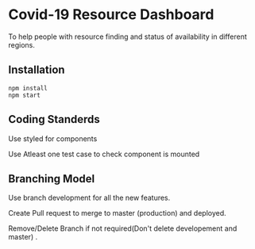 # Covid-19 Resource Dashboard

To help people with resource finding and status of availability in different regions.


## Installation

```node
npm install
npm start
```


## Coding Standerds

Use styled  for components

Use Atleast one test case to check component is mounted



## Branching Model
 Use branch development for all the new features.
 
 Create Pull request to merge to master (production) and deployed.
 
 Remove/Delete Branch if not required(Don't delete developement and master) .

